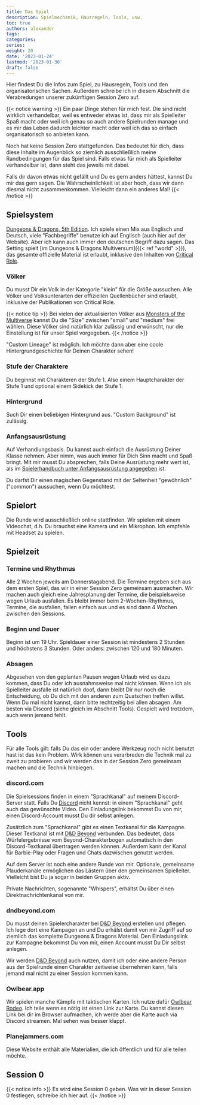 ```yaml
---
title: Das Spiel
description: Spielmechanik, Hausregeln, Tools, usw.
toc: true
authors: alexander
tags:
categories:
series:
weight: 20
date: '2023-01-24'
lastmod: '2023-01-30'
draft: false
---
```


Hier findest Du die Infos zum Spiel, zu Hausregeln, Tools und den organisatorischen Sachen. Außerdem schreibe ich in diesem Abschnitt die Verabredungen unserer zukünftigen Session Zero auf.

{{< notice warning >}}
Ein paar Dinge stehen für mich fest. Die sind nicht wirklich verhandelbar, weil es entweder etwas ist, dass mir als Spielleiter Spaß macht oder weil ich genau so auch andere Spielrunden manage und es mir das Leben dadurch leichter macht oder weil ich das so einfach organisatorisch so anbieten kann.

Noch hat keine Session Zero stattgefunden. Das bedeutet für dich, dass diese Inhalte im Augenblick so ziemlich ausschließlich meine Randbedingungen für das Spiel sind. Falls etwas für mich als Spielleiter verhandelbar ist, dann steht das jeweils mit dabei.

Falls dir davon etwas nicht gefällt und Du es gern anders hättest, kannst Du mir das gern sagen. Die Wahrscheinlichkeit ist aber hoch, dass wir dann diesmal nicht zusammenkommen. Vielleicht dann ein anderes Mal!
{{< /notice >}}


## Spielsystem

[Dungeons & Dragons, 5th Edition](https://dnd.wizards.com/). Ich spiele einen Mix aus Englisch und Deutsch, viele "Fachbegriffe" benutze ich auf Englisch (auch hier auf der Website). Aber ich kann auch immer den deutschen Begriff dazu sagen. Das Setting spielt [im Dungeons & Dragons Multiversum]({{< ref "world" >}}), das gesamte offizielle Material ist erlaubt, inklusive den Inhalten von [Critical Role](https://critrole.com/).

### Völker

Du musst Dir ein Volk in der Kategorie "klein" für die Größe aussuchen. Alle Völker und Volksunterarten der offiziellen Quellenbücher sind erlaubt, inklusive der Publikationen von Critical Role.

{{< notice tip >}}
Bei vielen der aktualisierten Völker aus [Monsters of the Multiverse](https://www.dndbeyond.com/sources/motm) kannst Du die "Size" zwischen "small" und "medium" frei wählen. Diese Völker sind natürlich klar zulässig und erwünscht, nur die Einstellung ist für unser Spiel vorgegeben.
{{< /notice >}}

"Custom Lineage" ist möglich. Ich möchte dann aber eine coole Hintergrundgeschichte für Deinen Charakter sehen!

### Stufe der Charaktere

Du beginnst mit Charakteren der Stufe 1. Also einem Hauptcharakter der Stufe 1 und optional einem Sidekick der Stufe 1.

### Hintergrund

Such Dir einen beliebigen Hintergrund aus. "Custom Background" ist zulässig.

### Anfangsausrüstung

Auf Verhandlungsbasis. Du kannst auch einfach die Ausrüstung Deiner Klasse nehmen. Aber nimm, was auch immer für Dich Sinn macht und Spaß bringt. Mit mir musst Du absprechen, falls Deine Ausrüstung mehr wert ist, als im [Spielerhandbuch unter Anfangsausrüstung angegeben](https://www.dndbeyond.com/sources/phb/equipment#StartingEquipment) ist.

Du darfst Dir einen magischen Gegenstand mit der Seltenheit "gewöhnlich" ("common") aussuchen, wenn Du möchtest.

## Spielort

Die Runde wird ausschließlich online stattfinden. Wir spielen mit einem Videochat, d.h. Du brauchst eine Kamera und ein Mikrophon. Ich empfehle mit Headset zu spielen.

## Spielzeit

### Termine und Rhythmus

Alle 2 Wochen jeweils am Donnerstagabend. Die Termine ergeben sich aus dem ersten Spiel, das wir in einer Session Zero gemeinsam ausmachen. Wir machen auch gleich eine Jahresplanung der Termine, die beispielsweise wegen Urlaub ausfallen. Es bleibt immer beim 2-Wochen-Rhythmus, Termine, die ausfallen, fallen einfach aus und es sind dann 4 Wochen zwischen den Sessions.

### Beginn und Dauer

Beginn ist um 19 Uhr. Spieldauer einer Session ist mindestens 2 Stunden und höchstens 3 Stunden. Oder anders: zwischen 120 und 180 Minuten.

### Absagen

Abgesehen von den geplanten Pausen wegen Urlaub wird es dazu kommen, dass Du oder ich ausnahmsweise mal nicht können. Wenn ich als Spielleiter ausfalle ist natürlich doof, dann bleibt Dir nur noch die Entscheidung, ob Du dich mit den anderen zum Quatschen treffen willst. Wenn Du mal nicht kannst, dann bitte rechtzeitig bei allen absagen. Am besten via Discord (siehe gleich im Abschnitt Tools). Gespielt wird trotzdem, auch wenn jemand fehlt.

## Tools

Für alle Tools gilt: falls Du das ein oder andere Werkzeug noch nicht benutzt hast ist das kein Problem. Wirk können uns verarbreden die Technik mal zu zweit zu probieren und wir werden das in der Session Zero gemeinsam machen und die Technik hinbiegen.

### discord.com

Die Spielsessions finden in einem "Sprachkanal" auf meinem Discord-Server statt. Falls Du [Discord](https://discord.com/app) nicht kennst: in einem "Sprachkanal" geht auch das gewünschte Video. Den Einladungslink bekommst Du von mir, einen Discord-Account musst Du dir selbst anlegen.

Zusätzlich zum "Sprachkanal" gibt es einen Textkanal für die Kampagne. Dieser Textkanal ist mit [D&D Beyond](https://dndbeyond.com) verbunden. Das bedeutet, dass Würfelergebnisse vom Beyond-Charakterbogen automatisch in den Discord-Textkanal übertragen werden können. Außerdem kann der Kanal für Barbie-Play oder Fragen und Chats dazwischen genutzt werden.

Auf dem Server ist noch eine andere Runde von mir. Optionale, gemeinsame Plauderkanäle ermöglichen das Lästern über den gemeinsamen Spielleiter. Vielleicht bist Du ja sogar in beiden Gruppen aktiv.

Private Nachrichten, sogenannte "Whispers", erhältst Du über einen Direktnachrichtenkanal von mir.

### dndbeyond.com

Du musst deinen Spielercharakter bei [D&D Beyond](https://dndbeyond.com) erstellen und pflegen. Ich lege dort eine Kampagen an und Du erhälst damit von mir Zugriff auf so ziemlich das komplette Dungeons & Dragons Material. Den Einladungslink zur Kampagne bekommst Du von mir, einen Account musst Du Dir selbst anlegen.

Wir werden [D&D Beyond](https://dndbeyond.com) auch nutzen, damit ich oder eine andere Person aus der Spielrunde einen Charakter zeitweise übernehmen kann, falls jemand mal nicht zu einer Session kommen kann.

### Owlbear.app

Wir spielen manche Kämpfe mit taktischen Karten. Ich nutze dafür [Owlbear Rodeo](https://owlbear.app). Ich teile wenn es nötig ist einen Link zur Karte. Du kannst diesen Link bei dir im Browser aufmachen, ich werde aber die Karte auch via Discord streamen. Mal sehen was besser klappt.

### Planejammers.com

Diese Website enthält alle Materialien, die ich öffentlich und für alle teilen möchte. 

## Session 0

{{< notice info >}}
Es wird eine Session 0 geben. Was wir in dieser Session 0 festlegen, schreibe ich hier auf.
{{< /notice >}}